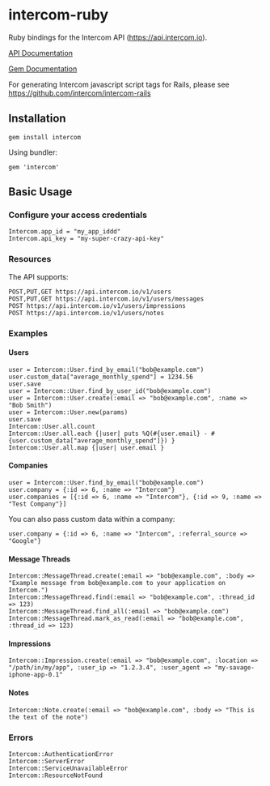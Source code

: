 # intercom-ruby

Ruby bindings for the Intercom API (https://api.intercom.io).

[API Documentation](https://api.intercom.io)

[Gem Documentation](http://rubydoc.info/github/intercom/intercom-ruby/master/frames)

For generating Intercom javascript script tags for Rails, please see https://github.com/intercom/intercom-rails

## Installation

    gem install intercom

Using bundler:

    gem 'intercom'

## Basic Usage

### Configure your access credentials

    Intercom.app_id = "my_app_iddd"
    Intercom.api_key = "my-super-crazy-api-key"

### Resources

The API supports:

    POST,PUT,GET https://api.intercom.io/v1/users
    POST,PUT,GET https://api.intercom.io/v1/users/messages
    POST https://api.intercom.io/v1/users/impressions
    POST https://api.intercom.io/v1/users/notes

### Examples

#### Users
    user = Intercom::User.find_by_email("bob@example.com")
    user.custom_data["average_monthly_spend"] = 1234.56
    user.save
    user = Intercom::User.find_by_user_id("bob@example.com")
    user = Intercom::User.create(:email => "bob@example.com", :name => "Bob Smith")
    user = Intercom::User.new(params)
    user.save
    Intercom::User.all.count
    Intercom::User.all.each {|user| puts %Q(#{user.email} - #{user.custom_data["average_monthly_spend"]}) }
    Intercom::User.all.map {|user| user.email }

#### Companies
    user = Intercom::User.find_by_email("bob@example.com")
    user.company = {:id => 6, :name => "Intercom"}
    user.companies = [{:id => 6, :name => "Intercom"}, {:id => 9, :name => "Test Company"}]

You can also pass custom data within a company:

    user.company = {:id => 6, :name => "Intercom", :referral_source => "Google"}

#### Message Threads

    Intercom::MessageThread.create(:email => "bob@example.com", :body => "Example message from bob@example.com to your application on Intercom.")
    Intercom::MessageThread.find(:email => "bob@example.com", :thread_id => 123)
    Intercom::MessageThread.find_all(:email => "bob@example.com")
    Intercom::MessageThread.mark_as_read(:email => "bob@example.com", :thread_id => 123)

#### Impressions

    Intercom::Impression.create(:email => "bob@example.com", :location => "/path/in/my/app", :user_ip => "1.2.3.4", :user_agent => "my-savage-iphone-app-0.1"

#### Notes

    Intercom::Note.create(:email => "bob@example.com", :body => "This is the text of the note")

### Errors

    Intercom::AuthenticationError
    Intercom::ServerError
    Intercom::ServiceUnavailableError
    Intercom::ResourceNotFound
